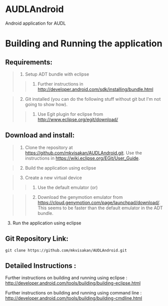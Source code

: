 AUDLAndroid
===========

Android application for AUDL


Building and Running the application
===================================

Requirements:
-----------------------

>1) Setup ADT bundle with eclipse
>>1) Further instructions in http://developer.android.com/sdk/installing/bundle.html

>2) Git installed (you can do the following stuff without git but I'm not going to show how).
>>1) Use Egit plugin for eclipse from http://www.eclipse.org/egit/download/

Download and install:
-----------------------

>1) Clone the repository at https://github.com/mkvisakan/AUDLAndroid.git. Use the instructions in https://wiki.eclipse.org/EGit/User_Guide.

>2) Build the application using eclipse

>3) Create a new virtual device
>>1) Use the default emulator (or)

>>2) Download the genymotion emulator from https://cloud.genymotion.com/page/launchpad/download/. This seems to be faster than the default emulator in the ADT bundle.

3) Run the application using eclipse


Git Repository Link:
---------------------
```
git clone https://github.com/mkvisakan/AUDLAndroid.git
```

Detailed Instructions :
-------------------------

Further instructions on building and running using eclipse : 
http://developer.android.com/tools/building/building-eclipse.html

Further instructions on building and running using command line :
http://developer.android.com/tools/building/building-cmdline.html

